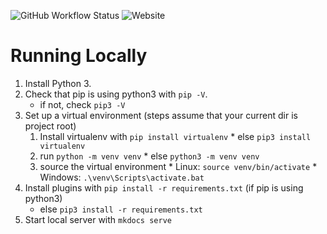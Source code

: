 ![GitHub Workflow Status](https://img.shields.io/github/workflow/status/mathiasandresen/uni-notes/Publish%20docs%20via%20GitHub%20Pages)
![Website](https://img.shields.io/website?up_message=online&url=https%3A%2F%2Fnotes.mathiasandresen.dk%2F)

# Running Locally

1. Install Python 3.
2. Check that pip is using python3 with ``pip -V``.
    * if not, check ``pip3 -V``
3. Set up a virtual environment (steps assume that your current dir is project root) 
      1. Install virtualenv with ``pip install virtualenv``
        * else ``pip3 install virtualenv``
      2. run ``python -m venv venv``
        * else ``python3 -m venv venv``
      3. source the virtual environment
        * Linux:    ``source venv/bin/activate``
        * Windows:  ``.\venv\Scripts\activate.bat``
4. Install plugins with ``pip install -r requirements.txt`` (if pip is using python3)
    * else ``pip3 install -r requirements.txt``
5. Start local server with ``mkdocs serve``
